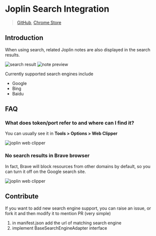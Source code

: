 # Joplin Search Integration

> [GitHub](https://github.com/rxliuli/joplin-search-integration),
> [Chrome Store](https://chrome.google.com/webstore/detail/joplin-search-integration/mcjkdcifkhjenpfjacnbhpdcnjknjkhj)

## Introduction

When using search, related Joplin notes are also displayed in the search
results.

![search result](https://img.rxliuli.com/20210315180552.png)
![note preview](https://img.rxliuli.com/20210315180626.png)

Currently supported search engines include

- Google
- Bing
- Baidu

## FAQ

### What does token/port refer to and where can I find it?

You can usually see it in **Tools > Options > Web Clipper**

![joplin web clipper](https://img.rxliuli.com/20210316092547.png)

### No search results in Brave browser

In fact, Brave will block resources from other domains by default, so you can
turn it off on the Google search site.

![joplin web clipper](https://img.rxliuli.com/20210320142144.png)

## Contribute

If you want to add new search engine support, you can raise an issue, or fork it
and then modify it to mention PR (very simple)

1. in manifest.json add the url of matching search engine
2. implement BaseSearchEngineAdapter interface

